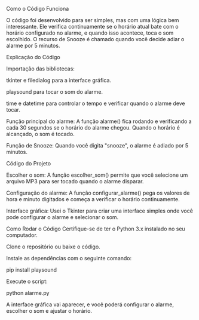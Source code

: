 Como o Código Funciona

O código foi desenvolvido para ser simples, mas com uma lógica bem interessante. Ele verifica continuamente se o horário atual bate com o horário configurado no alarme, e quando isso acontece, toca o som escolhido. O recurso de Snooze é chamado quando você decide adiar o alarme por 5 minutos.

Explicação do Código

Importação das bibliotecas:

tkinter e filedialog para a interface gráfica.

playsound para tocar o som do alarme.

time e datetime para controlar o tempo e verificar quando o alarme deve tocar.

Função principal do alarme: A função alarme() fica rodando e verificando a cada 30 segundos se o horário do alarme chegou. Quando o horário é alcançado, o som é tocado.

Função de Snooze: Quando você digita "snooze", o alarme é adiado por 5 minutos.



Código do Projeto

Escolher o som: A função escolher_som() permite que você selecione um arquivo MP3 para ser tocado quando o alarme disparar.

Configuração do alarme: A função configurar_alarme() pega os valores de hora e minuto digitados e começa a verificar o horário continuamente.

Interface gráfica: Usei o Tkinter para criar uma interface simples onde você pode configurar o alarme e selecionar o som.



Como Rodar o Código
Certifique-se de ter o Python 3.x instalado no seu computador.

Clone o repositório ou baixe o código.

Instale as dependências com o seguinte comando:

pip install playsound

Execute o script:

python alarme.py

A interface gráfica vai aparecer, e você poderá configurar o alarme, escolher o som e ajustar o horário.
